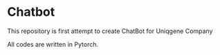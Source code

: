 # Chatbot

This repository is first attempt to create ChatBot for Uniqgene Company

All codes are written in Pytorch.
